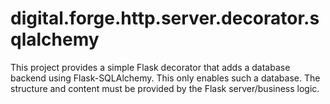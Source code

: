 # digital.forge.http.server.decorator.sqlalchemy

This project provides a simple Flask decorator that adds a database backend
using Flask-SQLAlchemy. This only enables such a database. The structure and
content must be provided by the Flask server/business logic.
